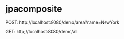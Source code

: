 # jpacomposite

POST: http://localhost:8080/demo/area?name=NewYork

GET: http;//localhost:8080/demo/all
